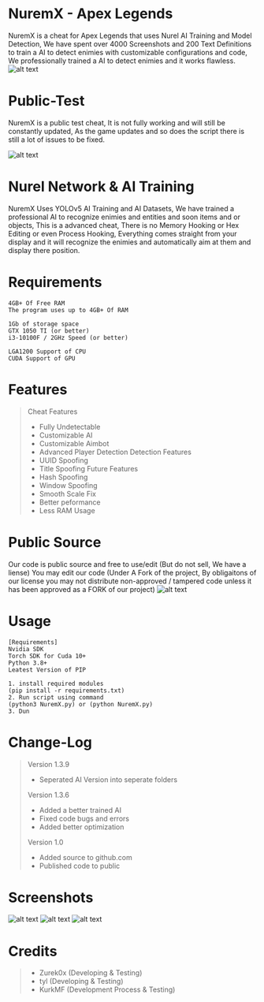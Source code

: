 # NuremX - Apex Legends
NuremX is a cheat for Apex Legends that uses Nurel AI Training and Model Detection, We have spent over 4000 Screenshots and 200 Text Definitions to train a AI to detect enimies with
customizable configurations and code, We professionally trained a AI to detect enimies and it works flawless.
![alt text](https://github.com/Zurek0x/NuremX/blob/main/media/header.jpg)

# Public-Test
NuremX is a public test cheat, It is not fully working and will still be constantly updated, As the game updates and so does the script there is still a lot of issues to be fixed.

![alt text](https://github.com/Zurek0x/NuremX/blob/main/media/Screenshot_6.png)

# Nurel Network & AI Training
NuremX Uses YOLOv5 AI Training and AI Datasets, We have trained a professional AI to recognize enimies and entities and soon items and or objects, This is a advanced cheat, There is no Memory Hooking or Hex Editing or even Process Hooking, Everything comes straight from your display and it will recognize the enimies and automatically aim at them and display there position.

# Requirements
```
4GB+ Of Free RAM
The program uses up to 4GB+ Of RAM

1Gb of storage space
GTX 1050 TI (or better)
i3-10100F / 2GHz Speed (or better)

LGA1200 Support of CPU
CUDA Support of GPU
```

# Features
> Cheat Features
> * Fully Undetectable
> * Customizable AI
> * Customizable Aimbot
> * Advanced Player Detection
> Detection Features
> * UUID Spoofing
> * Title Spoofing
> Future Features
> * Hash Spoofing
> * Window Spoofing
> * Smooth Scale Fix
> * Better peformance
> * Less RAM Usage

# Public Source
Our code is public source and free to use/edit (But do not sell, We have a liense) You may edit our code (Under A Fork of the project, By obligaitons of our license you may not distribute non-approved / tampered code unless it has been approved as a FORK of our project)
![alt text](https://github.com/Zurek0x/NuremX/blob/main/media/Screenshot_5.png)

# Usage
```
[Requirements]
Nvidia SDK
Torch SDK for Cuda 10+
Python 3.8+
Leatest Version of PIP

1. install required modules
(pip install -r requirements.txt)
2. Run script using command
(python3 NuremX.py) or (python NuremX.py)
3. Dun
```

# Change-Log
> Version 1.3.9
> * Seperated AI Version into seperate folders
> 
> Version 1.3.6
> * Added a better trained AI
> * Fixed code bugs and errors
> * Added better optimization
> 
> Version 1.0
> * Added source to github.com
> * Published code to public

# Screenshots
![alt text](https://github.com/Zurek0x/NuremX/blob/main/media/Screenshot_7.png)
![alt text](https://github.com/Zurek0x/NuremX/blob/main/media/Screenshot_8.png)
![alt text](https://github.com/Zurek0x/NuremX/blob/main/media/Screenshot_9.png)


# Credits
> * Zurek0x (Developing & Testing)
> * tyl (Developing & Testing)
> * KurkMF (Development Process & Testing)
